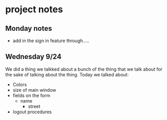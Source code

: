# project notes

## Monday notes

 * add in the sign in feature through.....

## Wednesday 9/24

We did a thing we talkked about a bunch of the thing that we talk about for the sake of talking about the thing. Today we talked about:
* Colors
* size of main window
* fields on the form
    * name
      * street
* logout procedures
 

